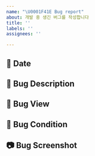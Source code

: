 ```yaml
---
name: "\U0001F41E Bug report"
about: 개발 중 생긴 버그를 작성합니다
title: ''
labels: ''
assignees: ''

---
```


## 📆 Date
<!-- 버그가 발생한 날짜를 알려주세요. -->

## 📜 Bug Description
<!-- 버그에 대해 설명해주세요. -->

## 📍 Bug View
<!-- 버그가 발생한 View를 알려주세요. -->

## 🐞 Bug Condition
<!-- 버그 발생 조건을 알려주세요. -->

## 📷 Bug Screenshot
<!-- 버그 스크린샷, 동영상을 첨부해주세요. -->
